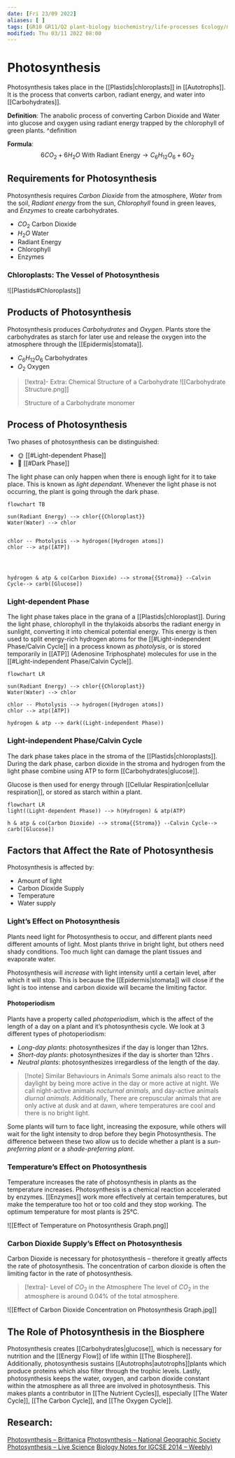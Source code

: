 ```yaml
---
date: [Fri 23/09 2022]
aliases: [ ]
tags: [GR10 GR11/Q2 plant-biology biochemistry/life-processes Ecology/nutrient-cycles ]
modified: Thu 03/11 2022 08:00
---
```

# Photosynthesis
Photosynthesis takes place in the [[Plastids|chloroplasts]] in [[Autotrophs]]. It is the process that converts carbon, radiant energy, and water into [[Carbohydrates]].

**Definition**: The anabolic process of converting Carbon Dioxide and Water into glucose and oxygen using radiant energy trapped by the chlorophyll of green plants. ^definition

**Formula**:
$$
6CO_2 + 6H_2 O  \textrm{ With Radiant Energy} \rightarrow C_6H_{12}O_6 + 6O_2
$$
## Requirements for Photosynthesis
Photosynthesis requires *Carbon Dioxide* from the atmosphere, *Water* from the soil, *Radiant energy* from the sun, *Chlorophyll* found in green leaves, and *Enzymes* to create carbohydrates. 
- $CO_2$ Carbon Dioxide
- $H_2O$ Water
- Radiant Energy
- Chlorophyll
- Enzymes

### Chloroplasts: The Vessel of Photosynthesis
![[Plastids#Chloroplasts]]


## Products of Photosynthesis
Photosynthesis produces *Carbohydrates* and *Oxygen*. Plants store the carbohydrates as starch for later use and release the oxygen into the atmosphere through the [[Epidermis|stomata]].
- $C_6H_{12}O_6$ Carbohydrates
- $O_2$ Oxygen

> [!extra]- Extra: Chemical Structure of a Carbohydrate
> ![[Carbohydrate Structure.png]]
> 
> Structure of a Carbohydrate monomer

## Process of Photosynthesis
Two phases of photosynthesis can be distinguished:
- :sun_with_face: [[#Light-dependent Phase]]
- :first_quarter_moon_with_face: [[#Dark Phase]]

The light phase can only happen when there is enough light for it to take place. This is known as *light dependant*. Whenever the light phase is not occurring, the plant is going through the dark phase. 
```mermaid
flowchart TB

sun(Radiant Energy) --> chlor{{Chloroplast}}
Water(Water) --> chlor


chlor -- Photolysis --> hydrogen([Hydrogen atoms])
chlor --> atp([ATP])




hydrogen & atp & co(Carbon Dioxide) --> stroma{{Stroma}} --Calvin Cycle--> carb([Glucose])

```

### Light-dependent Phase
The light phase takes place in the grana of a [[Plastids|chloroplast]]. During the light phase, chlorophyll in the thylakoids absorbs the radiant energy in sunlight, converting it into chemical potential energy. This energy is then used to split energy-rich hydrogen atoms for the [[#Light-independent Phase/Calvin Cycle]] in a process known as *photolysis*, or is stored temporarily in [[ATP]] (Adenosine Triphosphate) molecules for use in the [[#Light-independent Phase/Calvin Cycle]]. 

```mermaid
flowchart LR

sun(Radiant Energy) --> chlor{{Chloroplast}}
Water(Water) --> chlor

chlor -- Photolysis --> hydrogen([Hydrogen atoms])
chlor --> atp([ATP])

hydrogen & atp --> dark((Light-independent Phase))
```

### Light-independent Phase/Calvin Cycle
The dark phase takes place in the stroma of the [[Plastids|chloroplasts]]. During the dark phase, carbon dioxide in the stroma and hydrogen from the light phase combine using ATP to form [[Carbohydrates|glucose]].

Glucose is then used for energy through [[Cellular Respiration|cellular respiration]], or stored as starch within a plant.

```mermaid
flowchart LR
light((Light-dependent Phase)) --> h(Hydrogen) & atp(ATP)

h & atp & co(Carbon Dioxide) --> stroma{{Stroma}} --Calvin Cycle--> carb([Glucose])
```

## Factors that Affect the Rate of Photosynthesis
Photosynthesis is affected by:
- Amount of light
- Carbon Dioxide Supply
- Temperature
- Water supply

### Light’s Effect on Photosynthesis
Plants need light for Photosynthesis to occur, and different plants need different amounts of light. Most plants thrive in bright light, but others need shady conditions. Too much light can damage the plant tissues and evaporate water. 

Photosynthesis will *increase* with light intensity until a certain level, after which it will stop. This is because the [[Epidermis|stomata]] will close if the light is too intense and carbon dioxide will became the limiting factor. 

#### Photoperiodism
Plants have a property called *photoperiodism*, which is the affect of the length of a day on a plant and it’s photosynthesis cycle. We look at 3 different types of photoperiodism:
- *Long-day plants*: photosynthesizes if the day is longer than 12hrs.
- *Short-day plants*: photosynthesizes if the day is shorter than 12hrs .
- *Neutral plants*: photosynthesizes irregardless of the length of the day.

> [!note] Similar Behaviours in Animals
> Some animals also react to the daylight by being more active in the day or more active at night. We call night-active animals *nocturnal animals*, and day-active animals *diurnal animals*. Additionally, There are crepuscular animals that are only active at dusk and at dawn, where temperatures are cool and there is no bright light. 

Some plants will turn to face light, increasing the exposure, while others will wait for the light intensity to drop before they begin Photosynthesis. The difference between these two allow us to decide whether a plant is a *sun-preferring plant* or a *shade-preferring plant*. 

### Temperature’s Effect on Photosynthesis
Temperature increases the rate of photosynthesis in plants as the temperature increases. Photosynthesis is a chemical reaction accelerated by enzymes. [[Enzymes]] work more effectively at certain temperatures, but make the temperature too hot or too cold and they stop working. The optimum temperature for most plants is 25°C. 

![[Effect of Temperature on Photosynthesis Graph.png]]

### Carbon Dioxide Supply’s Effect on Photosynthesis
Carbon Dioxide is necessary for photosynthesis – therefore it greatly affects the rate of photosynthesis. The concentration of carbon dioxide is often the limiting factor in the rate of photosynthesis. 

> [!extra]- Level of $CO_2$ in the Atmosphere
> The level of $CO_2$ in the atmosphere is around  $0.04\%$ of the total atmosphere. 

![[Effect of Carbon Dioxide Concentration on Photosynthesis Graph.jpg]]

## The Role of Photosynthesis in the Biosphere
Photosynthesis creates [[Carbohydrates|glucose]], which is necessary for nutrition and the [[Energy Flow]] of life within [[The Biosphere]]. Additionally, photosynthesis sustains [[Autotrophs|autotrophs]]plants which produce proteins which also filter through the trophic levels. Lastly, photosynthesis keeps the water, oxygen, and carbon dioxide constant within the atmosphere as all three are involved in photosynthesis. This makes plants a contributor in [[The Nutrient Cycles]], especially [[The Water Cycle]], [[The Carbon Cycle]], and [[The Oxygen Cycle]]. 


## Research:
[Photosynthesis – Brittanica](https://www.britannica.com/science/photosynthesis#:~:text=photosynthesis%2C%20the%20process%20by%20which,and%20energy%2Drich%20organic%20compounds.)
[Photosynthesis – National Geographic Society](https://education.nationalgeographic.org/resource/photosynthesis)
[Photosynthesis – Live Science](https://www.livescience.com/51720-photosynthesis.html)
[Biology Notes for IGCSE 2014 – Weebly)](https://biology-igcse.weebly.com/search.html)